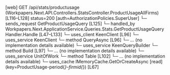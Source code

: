 [web] GET /api/stats/productusage  (Workpapers.Next.API.Controllers.StatsController.ProductUsageAllFirms)  [L116–L128] status=200 [auth=AuthorizationPolicies.SuperUser]
  └─ sends_request GetProductUsageQuery [L125]
    └─ handled_by Workpapers.Next.ApplicationService.Queries.Stats.GetProductUsageQueryHandler.Handle [L47–L133]
      └─ uses_client KeenClient [L96]
      └─ uses_service KeenClient
        └─ method QueryAsync [L96]
          └─ ... (no implementation details available)
      └─ uses_service KeenQueryBuilder
        └─ method Build [L97]
          └─ ... (no implementation details available)
      └─ uses_service UnitOfWork
        └─ method Table [L102]
          └─ ... (no implementation details available)
      └─ uses_cache IMemoryCache.GetOrCreateAsync [read] (key=ProductUsage-period{*}-firmid{*}) [L67]

